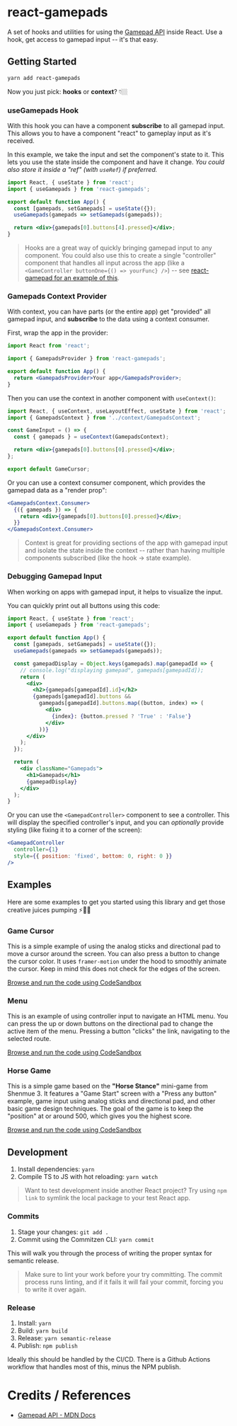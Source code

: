 # react-gamepads

A set of hooks and utilities for using the [Gamepad API](https://developer.mozilla.org/en-US/docs/Web/API/Gamepad_API/Using_the_Gamepad_API) inside React. Use a hook, get access to gamepad input -- it's that easy.

## Getting Started

```bash
yarn add react-gamepads
```

Now you just pick: **hooks** or **context**? 👇🏼

### useGamepads Hook

With this hook you can have a component **subscribe** to all gamepad input. This allows you to have a component "react" to gameplay input as it's received.

In this example, we take the input and set the component's state to it. This lets you use the state inside the component and have it change. _You could also store it inside a "ref" (with `useRef`) if preferred._

```jsx
import React, { useState } from 'react';
import { useGamepads } from 'react-gamepads';

export default function App() {
  const [gamepads, setGamepads] = useState({});
  useGamepads(gamepads => setGamepads(gamepads));

  return <div>{gamepads[0].buttons[4].pressed}</div>;
}
```

> Hooks are a great way of quickly bringing gamepad input to any component. You could also use this to create a single "controller" component that handles all input across the app (like a `<GameController buttonOne={() => yourFunc} />`) -- see [react-gamepad for an example of this](https://github.com/SBRK/react-gamepad/blob/master/src/Gamepad.js).

### Gamepads Context Provider

With context, you can have parts (or the entire app) get "provided" all gamepad input, and **subscribe** to the data using a context consumer.

First, wrap the app in the provider:

```jsx
import React from 'react';

import { GamepadsProvider } from 'react-gamepads';

export default function App() {
  return <GamepadsProvider>Your app</GamepadsProvider>;
}
```

Then you can use the context in another component with `useContext()`:

```jsx
import React, { useContext, useLayoutEffect, useState } from 'react';
import { GamepadsContext } from '../context/GamepadsContext';

const GameInput = () => {
  const { gamepads } = useContext(GamepadsContext);

  return <div>{gamepads[0].buttons[0].pressed}</div>;
};

export default GameCursor;
```

Or you can use a context consumer component, which provides the gamepad data as a "render prop":

```jsx
<GamepadsContext.Consumer>
  {({ gamepads }) => {
    return <div>{gamepads[0].buttons[0].pressed}</div>;
  }}
</GamepadsContext.Consumer>
```

> Context is great for providing sections of the app with gamepad input and isolate the state inside the context -- rather than having multiple components subscribed (like the hook -> state example).

### Debugging Gamepad Input

When working on apps with gamepad input, it helps to visualize the input.

You can quickly print out all buttons using this code:

```jsx
import React, { useState } from 'react';
import { useGamepads } from 'react-gamepads';

export default function App() {
  const [gamepads, setGamepads] = useState({});
  useGamepads(gamepads => setGamepads(gamepads));

  const gamepadDisplay = Object.keys(gamepads).map(gamepadId => {
    // console.log("displaying gamepad", gamepads[gamepadId]);
    return (
      <div>
        <h2>{gamepads[gamepadId].id}</h2>
        {gamepads[gamepadId].buttons &&
          gamepads[gamepadId].buttons.map((button, index) => (
            <div>
              {index}: {button.pressed ? 'True' : 'False'}
            </div>
          ))}
      </div>
    );
  });

  return (
    <div className="Gamepads">
      <h1>Gamepads</h1>
      {gamepadDisplay}
    </div>
  );
}
```

Or you can use the `<GamepadController>` component to see a controller. This will display the specified controller's input, and you can _optionally_ provide styling (like fixing it to a corner of the screen):

```jsx
<GamepadController
  controller={1}
  style={{ position: 'fixed', bottom: 0, right: 0 }}
/>
```

## Examples

Here are some examples to get you started using this library and get those creative juices pumping ⚡️🧠💡

### Game Cursor

This is a simple example of using the analog sticks and directional pad to move a cursor around the screen. You can also press a button to change the cursor color. It uses `framer-motion` under the hood to smoothly animate the cursor. Keep in mind this does not check for the edges of the screen.

[Browse and run the code using CodeSandbox](https://codesandbox.io/s/react-gamepad-with-cursor-analog-support-better-perf-4buhx)

### Menu

This is an example of using controller input to navigate an HTML menu. You can press the up or down buttons on the directional pad to change the active item of the menu. Pressing a button "clicks" the link, navigating to the selected route.

[Browse and run the code using CodeSandbox](https://codesandbox.io/s/react-gamepad-menu-w-controller-ui-hook-version-with-press-navigation-5y03m)

### Horse Game

This is a simple game based on the **"Horse Stance"** mini-game from Shenmue 3. It features a "Game Start" screen with a "Press any button" example, game input using analog sticks and directional pad, and other basic game design techniques. The goal of the game is to keep the "position" at or around 500, which gives you the highest score.

[Browse and run the code using CodeSandbox](https://codesandbox.io/s/react-gamepad-menu-w-controller-ui-hook-version-shenmue-horse-working-oioei)

## Development

1. Install dependencies: `yarn`
1. Compile TS to JS with hot reloading: `yarn watch`

> Want to test development inside another React project? Try using `npm link` to symlink the local package to your test React app.

### Commits

1. Stage your changes: `git add .`
1. Commit using the Commitzen CLI: `yarn commit`

This will walk you through the process of writing the proper syntax for semantic release.

> Make sure to lint your work before your try committing. The commit process runs linting, and if it fails it will fail your commit, forcing you to write it over again.

### Release

1. Install: `yarn`
1. Build: `yarn build`
1. Release: `yarn semantic-release`
1. Publish: `npm publish`

Ideally this should be handled by the CI/CD. There is a Github Actions workflow that handles most of this, minus the NPM publish.

# Credits / References

- [Gamepad API - MDN Docs](https://developer.mozilla.org/en-US/docs/Web/API/Gamepad_API/Using_the_Gamepad_API)
